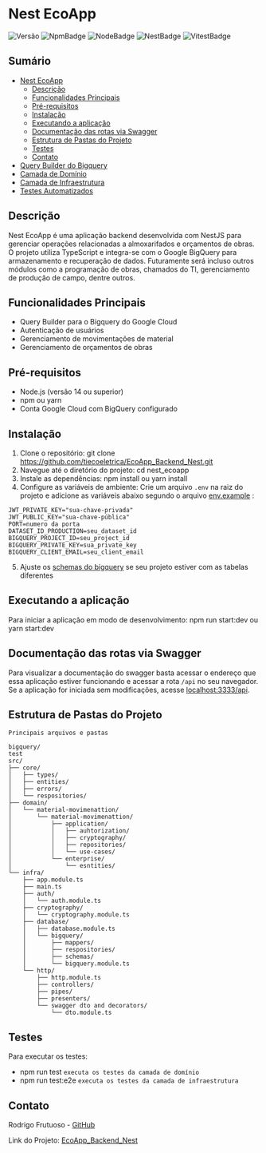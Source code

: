# Nest EcoApp

![Versão](https://img.shields.io/github/package-json/v/tiecoeletrica/EcoApp_Backend_Nest) ![NpmBadge](https://img.shields.io/npm/v/npm.svg?logo=npm) ![NodeBadge](https://img.shields.io/npm/v/node.svg?logo=nodedotjs&label=node) ![NestBadge](https://img.shields.io/npm/v/@nestjs/common.svg?logo=nestjs&label=NestJs) ![VitestBadge](https://img.shields.io/npm/v/vitest.svg?logo=vitest&label=vitest)

## Sumário

- [Nest EcoApp](#nest-ecoapp)
  - [Descrição](#descrição)
  - [Funcionalidades Principais](#funcionalidades-principais)
  - [Pré-requisitos](#pré-requisitos)
  - [Instalação](#instalação)
  - [Executando a aplicação](#executando-a-aplicação)
  - [Documentação das rotas via Swagger](#documentação-das-rotas-via-swagger)
  - [Estrutura de Pastas do Projeto](#estrutura-de-pastas-do-projeto)
  - [Testes](#testes)
  - [Contato](#contato)
- [Query Builder do Bigquery](/documentation/bigquery-query-builder.md)
- [Camada de Domínio](/documentation/domain-layer.md)
- [Camada de Infraestrutura](/documentation/infra-layer.md)
- [Testes Automatizados](/documentation/automated-tests.md)

## Descrição

Nest EcoApp é uma aplicação backend desenvolvida com NestJS para gerenciar operações relacionadas a almoxarifados e orçamentos de obras. O projeto utiliza TypeScript e integra-se com o Google BigQuery para armazenamento e recuperação de dados. Futuramente será incluso outros módulos como a programação de obras, chamados do TI, gerenciamento de produção de campo, dentre outros.

## Funcionalidades Principais

- Query Builder para o Bigquery do Google Cloud
- Autenticação de usuários
- Gerenciamento de movimentações de material
- Gerenciamento de orçamentos de obras

## Pré-requisitos

- Node.js (versão 14 ou superior)
- npm ou yarn
- Conta Google Cloud com BigQuery configurado

## Instalação

1. Clone o repositório: git clone https://github.com/tiecoeletrica/EcoApp_Backend_Nest.git
2. Navegue até o diretório do projeto:
   cd nest_ecoapp
3. Instale as dependências:
   npm install ou
   yarn install
4. Configure as variáveis de ambiente:
   Crie um arquivo `.env` na raiz do projeto e adicione as variáveis abaixo segundo o arquivo [env.example](.env.example) :

```
JWT_PRIVATE_KEY="sua-chave-privada"
JWT_PUBLIC_KEY="sua-chave-pública"
PORT=numero da porta
DATASET_ID_PRODUCTION=seu_dataset_id
BIGQUERY_PROJECT_ID=seu_project_id
BIGQUERY_PRIVATE_KEY=sua_private_key
BIGQUERY_CLIENT_EMAIL=seu_client_email
```

5. Ajuste os [schemas do bigquery](src/infra/database/bigquery/schemas/bigquery%20schemas/bigquerySchemas.ts) se seu projeto estiver com as tabelas diferentes

## Executando a aplicação

Para iniciar a aplicação em modo de desenvolvimento:
npm run start:dev ou
yarn start:dev

## Documentação das rotas via Swagger

Para visualizar a documentação do swagger basta acessar o endereço que essa aplicação estiver funcionando e acessar a rota `/api` no seu navegador. Se a aplicação for iniciada sem modificações, acesse [localhost:3333/api](http://localhost:3333/api).

## Estrutura de Pastas do Projeto

`Principais arquivos e pastas`

```plaintext
bigquery/
test
src/
├── core/
│   ├── types/
│   ├── entities/
│   ├── errors/
│   └── respositories/
├── domain/
│   └── material-movimenattion/
│       └── material-movimenattion/
│           ├── application/
│           │   ├── auhtorization/
│           │   ├── cryptography/
│           │   ├── repositories/
│           │   └── use-cases/
│           └── enterprise/
│               └── esntities/
└── infra/
    ├── app.module.ts
    ├── main.ts
    ├── auth/
    │   └── auth.module.ts
    ├── cryptography/
    │   └── cryptography.module.ts
    ├── database/
    │   ├── database.module.ts
    │   └── bigquery/
    │       ├── mappers/
    │       ├── respositories/
    │       ├── schemas/
    │       └── bigquery.module.ts
    └── http/
        ├── http.module.ts
        ├── controllers/
        ├── pipes/
        ├── presenters/
        └── swagger dto and decorators/
            └── dto.module.ts
```

## Testes

Para executar os testes:

- npm run test `executa os testes da camada de domínio`
- npm run test:e2e `executa os testes da camada de infraestrutura`

## Contato

Rodrigo Frutuoso - [GitHub](https://github.com/rodfrutuoso)

Link do Projeto: [EcoApp_Backend_Nest](https://github.com/tiecoeletrica/EcoApp_Backend_Nest)
